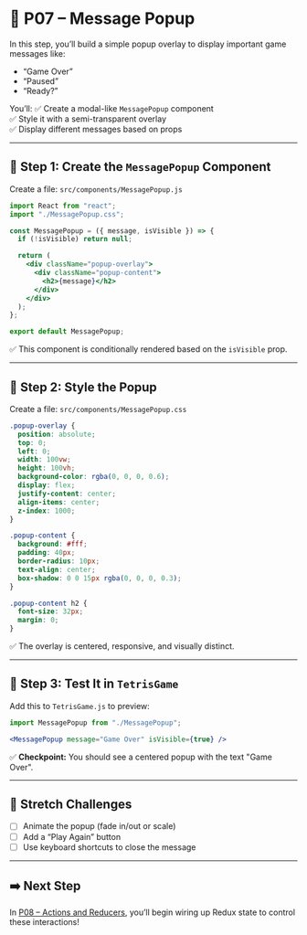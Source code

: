 # 💬 P07 – Message Popup

In this step, you’ll build a simple popup overlay to display important game messages like:
- “Game Over”
- “Paused”
- “Ready?”

You’ll:
✅ Create a modal-like `MessagePopup` component  
✅ Style it with a semi-transparent overlay  
✅ Display different messages based on props

---

## 🧩 Step 1: Create the `MessagePopup` Component
Create a file: `src/components/MessagePopup.js`

```jsx
import React from "react";
import "./MessagePopup.css";

const MessagePopup = ({ message, isVisible }) => {
  if (!isVisible) return null;

  return (
    <div className="popup-overlay">
      <div className="popup-content">
        <h2>{message}</h2>
      </div>
    </div>
  );
};

export default MessagePopup;
```

✅ This component is conditionally rendered based on the `isVisible` prop.

---

## 🎨 Step 2: Style the Popup
Create a file: `src/components/MessagePopup.css`

```css
.popup-overlay {
  position: absolute;
  top: 0;
  left: 0;
  width: 100vw;
  height: 100vh;
  background-color: rgba(0, 0, 0, 0.6);
  display: flex;
  justify-content: center;
  align-items: center;
  z-index: 1000;
}

.popup-content {
  background: #fff;
  padding: 40px;
  border-radius: 10px;
  text-align: center;
  box-shadow: 0 0 15px rgba(0, 0, 0, 0.3);
}

.popup-content h2 {
  font-size: 32px;
  margin: 0;
}
```

✅ The overlay is centered, responsive, and visually distinct.

---

## 🧪 Step 3: Test It in `TetrisGame`
Add this to `TetrisGame.js` to preview:

```jsx
import MessagePopup from "./MessagePopup";

<MessagePopup message="Game Over" isVisible={true} />
```

✅ **Checkpoint:** You should see a centered popup with the text "Game Over".

---

## 🧠 Stretch Challenges
- [ ] Animate the popup (fade in/out or scale)
- [ ] Add a “Play Again” button
- [ ] Use keyboard shortcuts to close the message

---

## ➡️ Next Step
In [P08 – Actions and Reducers](./08-Actions-and-Reducers.md), you’ll begin wiring up Redux state to control these interactions!

